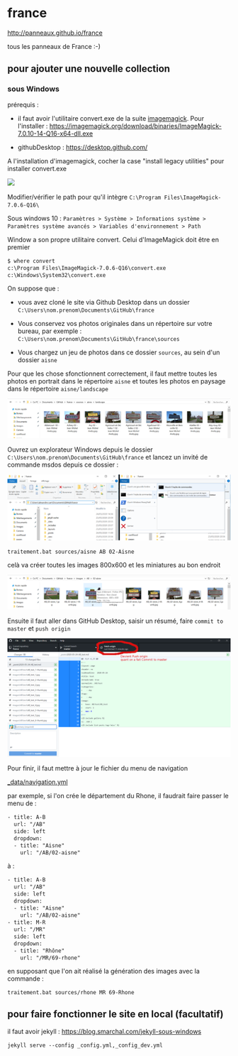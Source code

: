 # france

http://panneaux.github.io/france

tous les panneaux de France :-)

## pour ajouter une nouvelle collection

### sous Windows

prérequis :

- il faut avoir l'utilitaire convert.exe de la suite [imagemagick](https://imagemagick.org/script/download.php). Pour l'installer : https://imagemagick.org/download/binaries/ImageMagick-7.0.10-14-Q16-x64-dll.exe



- githubDesktop : https://desktop.github.com/

A l'installation d'imagemagick, cocher la case "install legacy utilities" pour installer convert.exe

<img src=imagemagick.png height=300>

Modifier/vérifier le path pour qu'il intègre `C:\Program Files\ImageMagick-7.0.6-Q16\`

Sous windows 10 :
``
Paramètres > Système > Informations système > Paramètres système avancés > Variables d'environnement > Path
``

Window a son propre utilitaire convert. Celui d'ImageMagick doit être en premier
```
$ where convert
c:\Program Files\ImageMagick-7.0.6-Q16\convert.exe
c:\Windows\System32\convert.exe
```

On suppose que :

- vous avez cloné le site via Github Desktop dans un dossier `C:\Users\nom.prenom\Documents\GitHub\france`

- Vous conservez vos photos originales dans un répertoire sur votre bureau, par exemple : `C:\Users\nom.prenom\Documents\GitHub\france\sources`

- Vous chargez un jeu de photos dans ce dossier `sources`, au sein d'un dossier `aisne`

Pour que les chose sfonctionnent correctement, il faut mettre toutes les photos en portrait dans le répertoire `aisne` et toutes les photos en paysage dans le répertoire `aisne/landscape`

![landscape](landscape.png)


Ouvrez un explorateur Windows depuis le dossier `C:\Users\nom.prenom\Documents\GitHub\france` et lancez un invité de commande msdos depuis ce dossier :

![inviteMSDOS](inviteMSDOS.png)
```
traitement.bat sources/aisne AB 02-Aisne
```
celà va créer toutes les images 800x600 et les miniatures au bon endroit

![images](images.png)

Ensuite il faut aller dans GitHub Desktop, saisir un résumé, faire `commit to master` et `push origin`

![publication](publication.png)

Pour finir, il faut mettre à jour le fichier du menu de navigation 

[_data/navigation.yml](_data/navigation.yml)

par exemple, si l'on crée le département du Rhone, il faudrait faire passer le menu de :
```
- title: A-B
  url: "/AB"
  side: left
  dropdown:
  - title: "Aisne"
    url: "/AB/02-aisne"
```

à :

```
- title: A-B
  url: "/AB"
  side: left
  dropdown:
  - title: "Aisne"
    url: "/AB/02-aisne"
- title: M-R
  url: "/MR"
  side: left
  dropdown:
  - title: "Rhône"
    url: "/MR/69-rhone"
```

en supposant que l'on ait réalisé la génération des images avec la commande :

```
traitement.bat sources/rhone MR 69-Rhone
```


## pour faire fonctionner le site en local (facultatif)

il faut avoir jekyll : https://blog.smarchal.com/jekyll-sous-windows

```
jekyll serve --config _config.yml,_config_dev.yml
```
